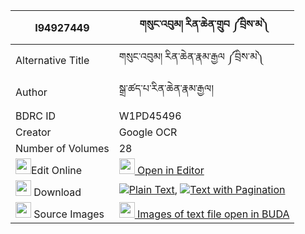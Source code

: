 |I94927449|གསུང་འབུམ། རིན་ཆེན་གྲུབ ༼བྲིས་མ༽ 
| --- | --- 
|Alternative Title |གསུང་འབུམ། རིན་ཆེན་རྣམ་རྒྱལ ༼བྲིས་མ༽
|Author| སྒྲ་ཚད་པ་རིན་ཆེན་རྣམ་རྒྱལ།
|BDRC ID | W1PD45496
|Creator | Google OCR
|Number of Volumes| 28
|<img width="25" src="https://img.icons8.com/color/25/000000/edit-property.png">Edit Online| [<img width="25" src="https://avatars.githubusercontent.com/u/45091458?s=200&v=4"> Open in Editor](http://editor.openpecha.org/I94927449)
|<img width="25" src="https://img.icons8.com/fluent/48/000000/download-2.png"/>  Download | [![](https://img.icons8.com/color/20/000000/txt.png)Plain Text](https://github.com/Openpecha/I94927449/releases/download/v2/sungbum_rinchen_drub_drima_plain_I94927449.zip), [![](https://img.icons8.com/color/20/000000/txt.png)Text with Pagination](https://github.com/Openpecha/I94927449/releases/download/v2/sungbum_rinchen_drub_drima_pages_I94927449.zip)
|<img width="25" src="https://img.icons8.com/plasticine/100/000000/pictures-folder.png"/>  Source Images | [<img width="25" src="https://library.bdrc.io/icons/BUDA-small.svg"> Images of text file open in BUDA](https://library.bdrc.io/show/bdr:W1PD45496)